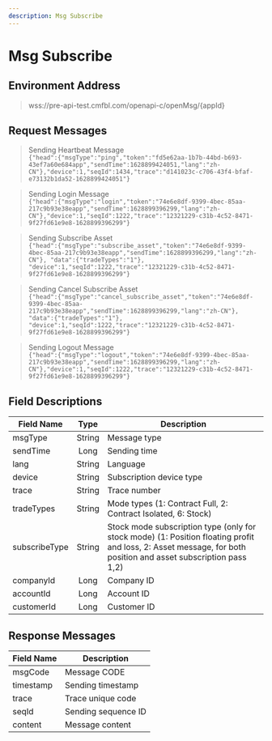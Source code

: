 ```yaml
---
description: Msg Subscribe
---
```


# Msg Subscribe

## Environment Address

> wss://pre-api-test.cmfbl.com/openapi-c/openMsg/{appId}

## Request Messages

> Sending Heartbeat Message\
> `{"head":{"msgType":"ping","token":"fd5e62aa-1b7b-44bd-b693-43ef7a60e684app","sendTime":1628899424051,"lang":"zh-CN"},"device":1,"seqId":1434,"trace":"d141023c-c706-43f4-bfaf-e73132b1da52-1628899424051"}`

> Sending Login Message\
> `{"head":{"msgType":"login","token":"74e6e8df-9399-4bec-85aa-217c9b93e38eapp","sendTime":1628899396299,"lang":"zh-CN"},"device":1,"seqId":1222,"trace":"12321229-c31b-4c52-8471-9f27fd61e9e8-1628899396299"}`

> Sending Subscribe Asset\
> `{"head":{"msgType":"subscribe_asset","token":"74e6e8df-9399-4bec-85aa-217c9b93e38eapp","sendTime":1628899396299,"lang":"zh-CN"}, "data":{"tradeTypes":"1"}, "device":1,"seqId":1222,"trace":"12321229-c31b-4c52-8471-9f27fd61e9e8-1628899396299"}`

> Sending Cancel Subscribe Asset\
> `{"head":{"msgType":"cancel_subscribe_asset","token":"74e6e8df-9399-4bec-85aa-217c9b93e38eapp","sendTime":1628899396299,"lang":"zh-CN"}, "data":{"tradeTypes":"1"}, "device":1,"seqId":1222,"trace":"12321229-c31b-4c52-8471-9f27fd61e9e8-1628899396299"}`

> Sending Logout Message\
> `{"head":{"msgType":"logout","token":"74e6e8df-9399-4bec-85aa-217c9b93e38eapp","sendTime":1628899396299,"lang":"zh-CN"},"device":1,"seqId":1222,"trace":"12321229-c31b-4c52-8471-9f27fd61e9e8-1628899396299"}`

## Field Descriptions

| Field Name    |  Type  | Description                                                                                                                                                    |
| ------------- | :----: | -------------------------------------------------------------------------------------------------------------------------------------------------------------- |
| msgType       | String | Message type                                                                                                                                                   |
| sendTime      |  Long  | Sending time                                                                                                                                                   |
| lang          | String | Language                                                                                                                                                       |
| device        | String | Subscription device type                                                                                                                                       |
| trace         | String | Trace number                                                                                                                                                   |
| tradeTypes    | String | Mode types (1: Contract Full, 2: Contract Isolated, 6: Stock)                                                                                                  |
| subscribeType | String | Stock mode subscription type (only for stock mode) (1: Position floating profit and loss, 2: Asset message, for both position and asset subscription pass 1,2) |
| companyId     |  Long  | Company ID                                                                                                                                                     |
| accountId     |  Long  | Account ID                                                                                                                                                     |
| customerId    |  Long  | Customer ID                                                                                                                                                    |

## Response Messages

| Field Name | Description         |
| ---------- | ------------------- |
| msgCode    | Message CODE        |
| timestamp  | Sending timestamp   |
| trace      | Trace unique code   |
| seqId      | Sending sequence ID |
| content    | Message content     |
